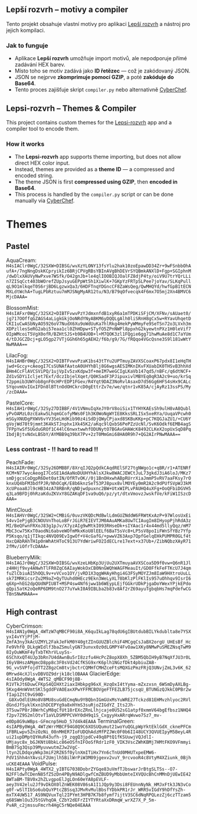 ## **Lepší rozvrh – motivy a compiler**

Tento projekt obsahuje vlastní motivy pro aplikaci [Lepší rozvrh](https://gitlab.com/vitSkalicky/lepsi-rozvrh) a nástroj pro jejich kompilaci.

### Jak to funguje
- Aplikace **Lepší rozvrh** umožňuje import motivů, ale nepodporuje přímé zadávání HEX barev.
- Místo toho se motiv zadává jako **ID řetězec** — což je zakódovaný JSON.
- JSON se nejprve **zkomprimuje pomocí GZIP**, a poté **zakóduje do Base64**.
- Tento proces zajišťuje skript `compiler.py` nebo alternativně [CyberChef](https://gchq.github.io/CyberChef/).

## **Lepsi-rozvrh – Themes & Compiler**
This project contains custom themes for the [Lepsi-rozvrh](https://gitlab.com/vitSkalicky/lepsi-rozvrh) app and a compiler tool to encode them.

### How it works
- The **Lepsi-rozvrh** app supports theme importing, but does not allow direct HEX color input.
- Instead, themes are provided as a **theme ID** — a compressed and encoded string.
- The theme JSON is first **compressed using GZIP**, then **encoded in Base64**.
- This process is handled by the `compiler.py` script or can be done manually via [CyberChef](https://gchq.github.io/CyberChef/).

# Themes
## Pastel
AquaCream: `H4sIAClr0WgC/32SXW+DIBSG/wvXzYLONY13fsYlu2hak10zoEpawDD34Zr+9wFSnbbOhAufA+/7ngNngDskKCpryikIz6BRjCPVgRBsYBInAVgBhDEVrSYQBmkANXlD+Fgp+SGIphnM/dwDlxXAUVyNwPxve7WSfk/O42gnJb+le4qlIOOBIQJOalFZ8djP4ty/oiV9U7trYQrLLin7ZISqCct403bWOrefZUpJsyuGEPpWt5h1XiwlK+7GKpYzFRTpSLPee7joYav/SLKqPullqL9O1mlkqeT0S6rjBD6LgzwxQa3/6HDFTnqYDGncCF8ZaWsQeg/QwMHQYd/hwfGpB1tECNMXLdtWchA+TugLPbRztuu7mMJSNgMyAR12tu/N3/B79qOfvecqk4F6mx7O5mj2Xn4BMVC6MjcDAAA=`

BlossomMist: `H4sIAFxr0WgC/32SX2+DIBTFvwvPzYJdmxnfdB1xyR6a1mTPDKiSFjCM/XFNv/sAUaet0/jg717OOffqGZAGS4aLigkGkjOoNRdYNyABKM6yDQQLgAlh0liSRnH8gCx5w+RYavUhqetDCKI1uCwASbNyAO5926oV7NudX6Xu9oWdUuKa7hlRkg4HekPyWMmyFe9SeTSn72o3LVxh3mXDPzllesSeRG2abi57eaa1cl0ZhHDpw+STyfO5ZPnNWPl8ppxhG2kyewtnPXz1H0leVif7OIpWMcoiT5VgX0ofR/BZHtSJS+b9B4UOB+l+M7QOK3zl1FQgie6gg71hwMuAe8d1C7aYUm4/tDJGCZDcj+gLO5gp27VTjGGh6h65gAEH2/f6b/g9/7G/fRQqo4VGcQsne3S9l181wWtYNwMAAA==`

LilacFog: `H4sIAHBr0WgC/32SX2+DIBTFvwvPzaK1bs43tTYu2UPTmuyZAVXSCoaxP67pdx8I1eHqTHjwd+Gccy+cAeogI7CsSUNAfAatoA0UHYhBlj8G6wgsAESIMKnIKvFXUabIK0THSvB3hhXdBHm4CcFlAVCSViPQ/1ujVpIv5zxKdpw3f+meIM7weGCIgLKaVb147qd5/nBFc/q6dtNCF+Zd1vSDYiIcljet7Exf/dczIbjelXqet/Q0KSadF3PJipuxivlMBYEq0qR3A2c9+uo/krSqT2ppmib3UWYob8gnF0cHPrEDP1FGev/R4Yqt9DAZ3NoRvlAsaxD7d56Gg6HFS4sHx9CALcSYqovmUvIGxIFDn8lBTtnOdOHCkrcD0gEttrZv7e/we/qtnr1vK85A/cjAyRz13ssPS/My/zcDAAA=`

PastelCore: `H4sIAH1r0WgC/32Sy27DIBBF/4V1VNmuIqXeJY0rV8oiSix1TYHYKAEsSh9ulH8vA8QublyPvOAMzL0zcEakw5LhqmGCofyMWs0F1h3K0WoNgWYIE8KksSRLISx5xeRYa/UuqaVPcwh0mSGyXNUDgPXWV6vYV3SeLHdKib90z4iSdDjQWyCPjaxd8SKBuKKp+pC7KQGJaZU1/+CU6YgVojWd78t9jmmt3K4kSTJnphx1Xk45K2/aKqc9lQxbS6PePZzUcNl/SvK6Odkf6EMB4agS7FPpYwSf5UGduGROf1C44lC6nwxtwwhfODUNytO7BGAvGHAWcK8492CLKeX2opUxSqD8PqIbdjBjtvNdxLBSbY/AYMBB9q39bX7Pv+2zT0MmGmi68HA0R9h7+QG2AIrPNwMAAA==`

### Less contrast - !! hard to read !!
PeachFade: `H4sIAIRr0WgC/32Sy26DMBBF/8XrqIJQ2pQdkCAqdRElSF27tgNWgo1c+qBR/r1+ATENRfKCM+N77wycAeogI7CoSE1AdAaNoDUUHYhAlsXJkw8WACJEWCtJuL73gkdJ3iA6loJ/MKz7smDjgcsCoDgpR6Det0atIN/OfRTvOK//0j1BnOHxwhABpRUrrXiaJmmP5vRV7aaFKsy7rOknxUQ4bFM3bdfPJR/NhOCqK/E8b6knzSeT53PJ8pux8vlMOYEy0mR2A2c9dPUfSVpWJ3kMXcUPoaa8Jl9cHB34zA78RBnR/qNDjwdpuxnc2BW+UtxWIPLvPAUHQ4uXFg+OoQFbiDGVH5q3La9BFDj0hRzaKduZKVxY8GZAKqDF1va9uQ6/pz/yt/dtxVmovzJwskfVe/kFiW1ISzcDAAA=`

MintCloud: `H4sIAHVr0WgC/32SW2+CMBiG/0uvzVKQDcMdBwlLdmGUZNddW6FRWtKxAzP+97WlosUxEi54vvIePjgB3CNOUVnThoLoBFrJGiR7EIEVTJM0AAuAMKa8UwTCIAugIm8IHyopPjhRdA3zMI/BeQFwnFRXoJ83g1pJv/X7yzAIg9wMtkI093RHseDk+sIYAac1r4x44md5llyQqz/mM7MbC3cw75KxT0aodNi6abveWOfmMkxKoU8lEELf6BaT5sVc8+LP5sV8poIiFWnSfYBz7YfpP5Ksqo/q1jTIkqc4NVQ09EvIgwOf+V4cGafG/+pwwVZ63Axp7QpfGelqEHkPUMPR0GLf4tHxcQAbRAhTH1p0nWhAtHToC913U7YdWriwFO2IdECLre17ext+x37Ub+/ZibNQbzXAyR712fMv/iOfrTcDAAA=`

BlueberryMilk: `H4sIAGJr0WgC/32SXW+DIBSG/wvXzeLHbKp3UjUu2UXTmuyaAVXSCoa5D9f0vw+Q6nR1Jlz4HHjf9xy4ANwhTlFR0ZqC6AIayWokOxCB0NnGWQhWAGFMeauIt/GD0FfkFeFTKcU7J4qmfuZlCbiuAI5hOQL9v+vVCvo1OY/jvRD1X3qgWHAyHhgi4G3FSyMOYZJm8IaW9HXtroUuLLsk7IMRKicsrZu2M9aZ+QyTUuhd0HEcz9Ekn3WeLyXL78bKlzPlFKlIs957uOhhqv9IsrI6q6Xp+hEG2dpQUdNPIU8T+MSP4sw4Nf6jww1b6WEypLEjfGGkrUDkPjgaDoYWexYPjkEPdogQpi5atK2oQeRP6DM9tnO277uYwkI0A9IBLba2b83v8Af2rZ69ayuTgbqbHs7mqPdefwCGT8nSNwMAAA==`

## High contrast
CyberCrimson: `H4sIAN1y0WgA_4WTzW7qMBCF90i8A_K6quIkLag78qdU6gIBUtdubBILYkdublta8e7YSXyxI4vYYjPfjM-ZmfA3ny3kAcUZMYL2FakJeFkM0Y40gtZInGUUZBlchiF4MCgqCsJaBX2orgU_UHEsBf_HcFe9Vhf0_DLkgWIdlf3baZSmulyGN73unvx0z0dLGMPY4FvOaw1XKy8NMwPuSMEZNsqTwM98IyOuWKmF4yTxbTKhrVLuySs-6SChXxQT4UJp3bRn7U4dAwnBu5rI8zzfu4HcPcZ8opX8Xh_5ZBM5QbIH9yB7NqXfJU3r0LI6yV8HszAMgmcD8pp8c3F0sVd24CfKSG9xrK6plh1NGzfDkt4pbiuZAB-9G_vvSVPfojdTT2Z8gzCm8tvjbctrCQMHfCMHZceFtsMQXGzPmzFRjQ3UNvjZmL3v6K_620Mrwd4cXJlsvDBVOZ9drjk18clOBAAA`
GlacierEdge: `4sIAOdy0WgA_4WTS2_qMBCF90j8B-R1VTkJt6DuwCFKpS4QIHXt2iaxIHbkpg96xX_HzqOxI4tYyma-mZxzxsn_6WSmDyAXLBg-5Kxg4HnWVmtSKl5gddFVAOEaxXPwYFFMCBOVgeFTFEZLB75jcsqU_BTUNGzQJkkC0PBr2wfIap1ZtC9vG90D-_G8XvOdlEUHo8V8MU8suGdECmqNu9YBQbnIGmGUxMsYuWRE27Tckzd81EHMvzhlyoc2RVldGndJfSyklKxn1hDCEPYg9a8xHYmS3suRjoZIGdYZ_Its2Jh-3TSuw7P8rJ8WrhCyM8qCfUt18rEXcZRnLlhjcaje0U52sG1atpf0xmmV64bgEfbsz1NHQ4f2pv7Z9S2mlOtvT1aVLDSMPPCVHY0dH9q1S_CxgyyHxARrqWvwo7Sz7_mv-e0Dp8G9uWBps-GFmcnp5HoD_57d4k4EAAA`
TerminalGreen: `4sIAPBy0WgA_4WTzWrrMBCF94G8Q9C6XOSUQumut21woYuQGLpWpYktEklGdX_cknePFCm1FBRLwpv5ZnzOzNi_08nMHER7IoFUDQhAdzMfPZJWc0F0b6II48UCY3QVUEIpyM5BeyL4Rui21upDMptQYHuR43ufh-j9_zqgQ3jpdCv49q8PtQ1fKSUuwjVQJdlI-UMjayc8x_bGJKNtU8bkLc86eOSfnIFOoSfRdr1zF0_VIK3VscZWhKBMj7HMtFKO9VFmmyiBmB7Sg3Qsp39MyuvwutmZJw2VgC-ltyn2LDdqxyWkp3miF2RZ65f0ylnXmITiHx7Yn6cTnUd0MHUTxpeEMW6-PdV1Shh4nYAvsLF2Umjlh5BilWrPiW3M09jgexv2vuY_9rcvooR4c8VtyM4XZiunk_0BjhuCKE4EAAA`
VoidPulse: `H4sIAPty0WgA_4WTX2_yIBTG7038DobrZYGqe83uVmfTJbswarJrBtgSLTSs--O7-N2FFldwTCDenN85fZ5zDn4PByN9ADlgwfCmZBUD9yMbbUmteIXVQUcBhCnMMnDjUEwIE42BWTaBM-TBV0x2hZLvgpoElJgLOn60eYA8pEVLF-aey3V42elu2Jf9vDkOX0lZnWEK08V86sA1I1JQp9y3Dsi8FEUnnNyNk_HMJxFtk3JN3vCog0f-wSlTIbSo6ubQuYPtcZBSsq3JMvRvMulBbsfYDbkPR1rJr_WRR5vIGdY9hDfYsZh-mxTX4UW517_AS9NQVuxTql2IPYmt3HPB7K7b8fymf7ijtV3SC6dNqRPQLezZj6czTTzam5q68SWmlOu3J5tGVhqOA_CZbY2dEFrZIYTYRtaXxDRmqW_wrXZ7X_P_5m-PvAR_c2jmssuFmcrh4HgC5rNQe04EAAA`